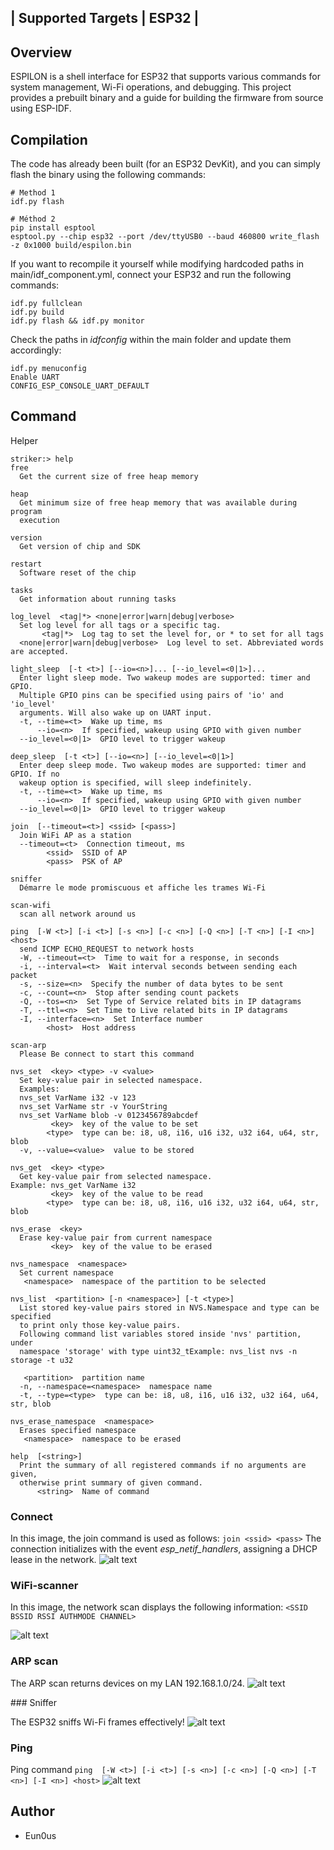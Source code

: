 | Supported Targets | ESP32 |
-----------------------------

## Overview

ESPILON is a shell interface for ESP32 that supports various commands for system management, Wi-Fi operations, and debugging. This project provides a prebuilt binary and a guide for building the firmware from source using ESP-IDF.

## Compilation 

The code has already been built (for an ESP32 DevKit), and you can simply flash the binary using the following commands:
```
# Method 1
idf.py flash

# Méthod 2
pip install esptool
esptool.py --chip esp32 --port /dev/ttyUSB0 --baud 460800 write_flash -z 0x1000 build/espilon.bin
```
If you want to recompile it yourself while modifying hardcoded paths in main/idf_component.yml, connect your ESP32 and run the following commands:
```
idf.py fullclean
idf.py build 
idf.py flash && idf.py monitor
```
Check the paths in *idfconfig* within the main folder and update them accordingly:

```
idf.py menuconfig
Enable UART
CONFIG_ESP_CONSOLE_UART_DEFAULT
```

## Command
Helper

```
striker:> help
free 
  Get the current size of free heap memory

heap 
  Get minimum size of free heap memory that was available during program
  execution

version 
  Get version of chip and SDK

restart 
  Software reset of the chip

tasks 
  Get information about running tasks

log_level  <tag|*> <none|error|warn|debug|verbose>
  Set log level for all tags or a specific tag.
       <tag|*>  Log tag to set the level for, or * to set for all tags
  <none|error|warn|debug|verbose>  Log level to set. Abbreviated words are accepted.

light_sleep  [-t <t>] [--io=<n>]... [--io_level=<0|1>]...
  Enter light sleep mode. Two wakeup modes are supported: timer and GPIO.
  Multiple GPIO pins can be specified using pairs of 'io' and 'io_level'
  arguments. Will also wake up on UART input.
  -t, --time=<t>  Wake up time, ms
      --io=<n>  If specified, wakeup using GPIO with given number
  --io_level=<0|1>  GPIO level to trigger wakeup

deep_sleep  [-t <t>] [--io=<n>] [--io_level=<0|1>]
  Enter deep sleep mode. Two wakeup modes are supported: timer and GPIO. If no
  wakeup option is specified, will sleep indefinitely.
  -t, --time=<t>  Wake up time, ms
      --io=<n>  If specified, wakeup using GPIO with given number
  --io_level=<0|1>  GPIO level to trigger wakeup

join  [--timeout=<t>] <ssid> [<pass>]
  Join WiFi AP as a station
  --timeout=<t>  Connection timeout, ms
        <ssid>  SSID of AP
        <pass>  PSK of AP

sniffer 
  Démarre le mode promiscuous et affiche les trames Wi-Fi

scan-wifi 
  scan all network around us

ping  [-W <t>] [-i <t>] [-s <n>] [-c <n>] [-Q <n>] [-T <n>] [-I <n>] <host>
  send ICMP ECHO_REQUEST to network hosts
  -W, --timeout=<t>  Time to wait for a response, in seconds
  -i, --interval=<t>  Wait interval seconds between sending each packet
  -s, --size=<n>  Specify the number of data bytes to be sent
  -c, --count=<n>  Stop after sending count packets
  -Q, --tos=<n>  Set Type of Service related bits in IP datagrams
  -T, --ttl=<n>  Set Time to Live related bits in IP datagrams
  -I, --interface=<n>  Set Interface number
        <host>  Host address

scan-arp 
  Please Be connect to start this command

nvs_set  <key> <type> -v <value>
  Set key-value pair in selected namespace.
  Examples:
  nvs_set VarName i32 -v 123 
  nvs_set VarName str -v YourString 
  nvs_set VarName blob -v 0123456789abcdef 
         <key>  key of the value to be set
        <type>  type can be: i8, u8, i16, u16 i32, u32 i64, u64, str, blob
  -v, --value=<value>  value to be stored

nvs_get  <key> <type>
  Get key-value pair from selected namespace. 
Example: nvs_get VarName i32
         <key>  key of the value to be read
        <type>  type can be: i8, u8, i16, u16 i32, u32 i64, u64, str, blob

nvs_erase  <key>
  Erase key-value pair from current namespace
         <key>  key of the value to be erased

nvs_namespace  <namespace>
  Set current namespace
   <namespace>  namespace of the partition to be selected

nvs_list  <partition> [-n <namespace>] [-t <type>]
  List stored key-value pairs stored in NVS.Namespace and type can be specified
  to print only those key-value pairs.
  Following command list variables stored inside 'nvs' partition, under
  namespace 'storage' with type uint32_tExample: nvs_list nvs -n storage -t u32
  
   <partition>  partition name
  -n, --namespace=<namespace>  namespace name
  -t, --type=<type>  type can be: i8, u8, i16, u16 i32, u32 i64, u64, str, blob

nvs_erase_namespace  <namespace>
  Erases specified namespace
   <namespace>  namespace to be erased

help  [<string>]
  Print the summary of all registered commands if no arguments are given,
  otherwise print summary of given command.
      <string>  Name of command

```

### Connect 
In this image, the join command is used as follows:
`join <ssid> <pass>`
The connection initializes with the event *esp_netif_handlers*, assigning a DHCP lease in the network.
![alt text](img/wifi_join.png)

### WiFi-scanner
In this image, the network scan displays the following information:
`<SSID BSSID RSSI AUTHMODE CHANNEL>` 

![alt text](img/wifibind.png)

### ARP scan

The ARP scan returns devices on my LAN 192.168.1.0/24.
![alt text](img/arp_response.png)

### Sniffer 

The ESP32 sniffs Wi-Fi frames effectively!
![alt text](img/sniffer.png)

### Ping
Ping command
```ping  [-W <t>] [-i <t>] [-s <n>] [-c <n>] [-Q <n>] [-T <n>] [-I <n>] <host>```
![alt text](img/ping.png)



## Author
- Eun0us
